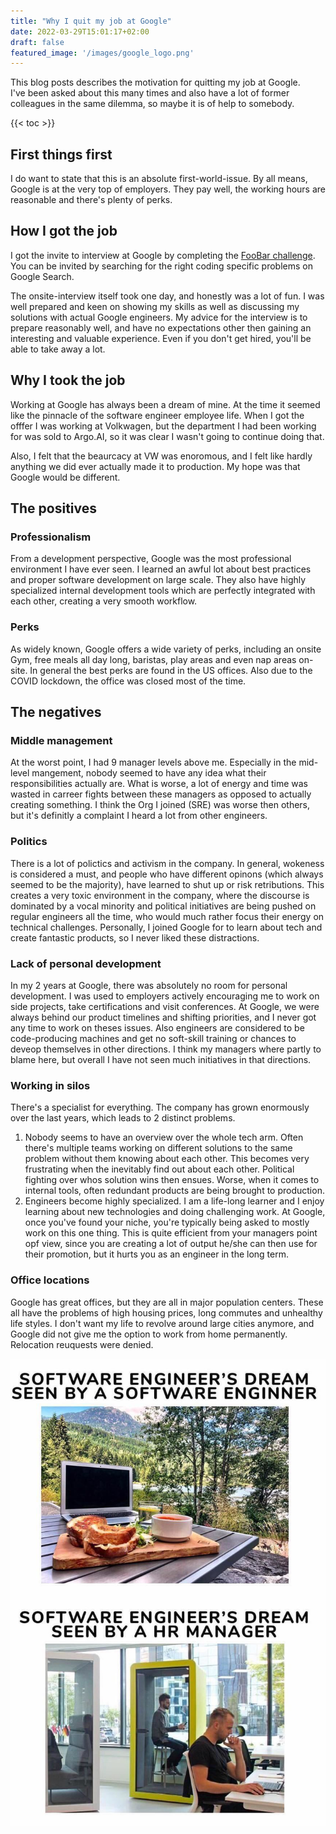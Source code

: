 ```yaml
---
title: "Why I quit my job at Google"
date: 2022-03-29T15:01:17+02:00
draft: false
featured_image: '/images/google_logo.png'
---
```



This blog posts describes the motivation for quitting my job at Google.  
I've been asked about this many times and also have a lot of former colleagues in the same dilemma, so maybe it is of help to somebody.

{{< toc >}}
## First things first
I do want to state that this is an absolute first-world-issue.
By all means, Google is at the very top of employers. They pay well, the working hours are reasonable and there's plenty of perks.

## How I got the job
I got the invite to interview at Google by completing the [FooBar challenge](https://foobar.withgoogle.com/).
You can be invited by searching for the right coding specific problems on Google Search.

The onsite-interview itself took one day, and honestly was a lot of fun. I was well prepared and keen on showing my skills as well as discussing my solutions with actual Google engineers.
My advice for the interview is to prepare reasonably well, and have no expectations other then gaining an interesting and valuable experience. Even if you don't get hired, you'll be able to take away a lot.

## Why I took the job
Working at Google has always been a dream of mine.
At the time it seemed like the pinnacle of the software engineer employee life. When I got the offfer I was working at Volkwagen, but the department I had been working for was sold to Argo.AI, so it was clear I wasn't going to continue doing that.

Also, I felt that the beaurcacy at VW was enoromous, and I felt like hardly anything we did ever actually made it to production. My hope was that Google would be different.

## The positives
### Professionalism
From a development perspective, Google was the most professional environment I have ever seen. I learned an awful lot about best practices and proper software development on large scale. They also have highly specialized internal development tools which are perfectly integrated with each other, creating a very smooth workflow.
### Perks
As widely known, Google offers a wide variety of perks, including an onsite Gym, free meals all day long, baristas, play areas and even nap areas on-site.
In general the best perks are found in the US offices. Also due to the COVID lockdown, the office was closed most of the time.


## The negatives
### Middle management
At the worst point, I had 9 manager levels above me. Especially in the mid-level mangement, nobody seemed to have any idea what their responsibilities actually are.
What is worse, a lot of energy and time was wasted in carreer fights between these managers as opposed to actually creating something.
I think the Org I joined (SRE) was worse then others, but it's definitly a complaint I heard a lot from other engineers.

### Politics
There is a lot of polictics and activism in the company. In general, wokeness is considered a must, and people who have different opinons (which always seemed to be the majority), have learned to shut up or risk retributions.
This creates a very toxic environment in the company, where the discourse is dominated by a vocal minority and political initiatives are being pushed on regular engineers all the time, who would much rather focus their energy on technical challenges.
Personally, I joined Google for to learn about tech and create fantastic products, so I never liked these distractions.

### Lack of personal development
In my 2 years at Google, there was absolutely no room for personal development. I was used to employers actively encouraging me to work on side projects, take certifications and visit conferences.
At Google, we were always behind our product timelines and shifting priorities, and I never got any time to work on theses issues. Also engineers are considered to be code-producing machines and get no soft-skill training or chances to deveop themselves in other directions.
I think my managers where partly to blame here, but overall I have not seen much initiatives in that directions.

### Working in silos
There's a specialist for everything. The company has grown enormously over the last years, which leads to 2 distinct problems.
1. Nobody seems to have an overview over the whole tech arm. Often there's multiple teams working on different solutions to the same problem without them knowing about each other. This becomes very frustrating when the inevitably find out about each other.  Political fighting over whos solution wins then ensues. Worse, when it comes to internal tools, often redundant products are being brought to production.
2. Engineers become highly specialized. I am a life-long learner and I enjoy learning about new technologies and doing challenging work. At Google, once you've found your niche, you're typically being asked to mostly work on this one thing. This is quite efficient from your managers point opf view, since you are creating a lot of output he/she can then use for their promotion, but it hurts you as an engineer in the long term.

### Office locations
Google has great offices, but they are all in major population centers. These all have the problems of high housing prices, long commutes and unhealthy life styles.
I don't want my life to revolve around large cities anymore, and Google did not give me the option to work from home permanently.
Relocation reuquests were denied.

![](/images/dream_office.png)


